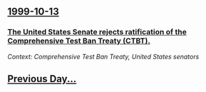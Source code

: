 ## [1999-10-13](/news/1999/10/13/index.md)

### [ The United States Senate rejects ratification of the Comprehensive Test Ban Treaty (CTBT).](/news/1999/10/13/the-united-states-senate-rejects-ratification-of-the-comprehensive-test-ban-treaty-ctbt.md)
_Context: Comprehensive Test Ban Treaty, United States senators_

## [Previous Day...](/news/1999/10/12/index.md)

